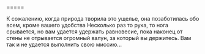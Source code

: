 =====

К сожалению, когда природа творила это ущелье, она позаботилась обо всем, кроме вашего удобства Несколько раз то рука, то нога срывается, но вам удается удержать равновесие, пока наконец от стены не отрывается огромный валун, за который вы держитесь. Вам так и не удается выполнить свою миссию...

